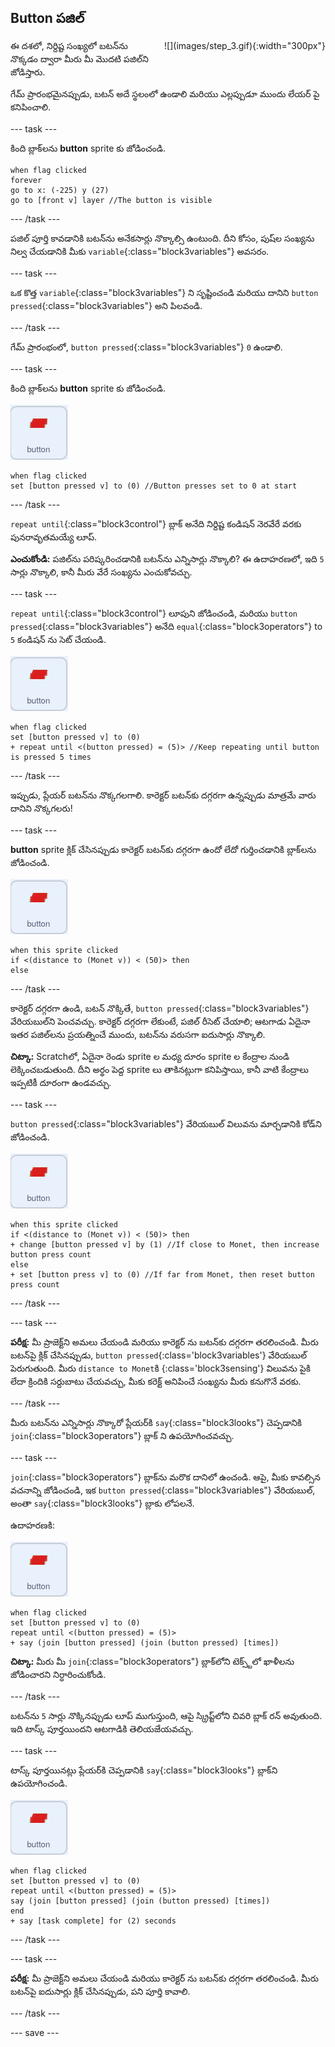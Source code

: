 ## Button పజిల్

<div style="display: flex; flex-wrap: wrap">
<div style="flex-basis: 200px; flex-grow: 1; margin-right: 15px;">
ఈ దశలో, నిర్దిష్ట సంఖ్యలో బటన్‌ను నొక్కడం ద్వారా మీరు మీ మొదటి పజిల్‌ని జోడిస్తారు.
</div>
<div>
![](images/step_3.gif){:width="300px"}
</div>
</div>

గేమ్ ప్రారంభమైనప్పుడు, బటన్ అదే స్థలంలో ఉండాలి మరియు ఎల్లప్పుడూ ముందు లేయర్ పై కనిపించాలి.

--- task ---

కింది బ్లాక్‌లను **button** sprite కు జోడించండి.

```blocks3
when flag clicked
forever
go to x: (-225) y (27)
go to [front v] layer //The button is visible
```

--- /task ---

పజిల్ పూర్తి కావడానికి బటన్‌ను అనేకసార్లు నొక్కాల్సి ఉంటుంది. దీని కోసం, పుష్‌ల సంఖ్యను నిల్వ చేయడానికి మీకు `variable`{:class="block3variables"} అవసరం.

--- task ---

ఒక కొత్త `variable`{:class="block3variables"} ని సృష్టించండి మరియు దానిని `button pressed`{:class="block3variables"} అని పిలవండి.

--- /task ---

గేమ్ ప్రారంభంలో, `button pressed`{:class="block3variables"} `0` ఉండాలి.

--- task ---

కింది బ్లాక్‌లను **button** sprite కు జోడించండి.

![Button sprite.](images/button-sprite.png)

```blocks3
when flag clicked
set [button pressed v] to (0) //Button presses set to 0 at start
```

--- /task ---

`repeat until`{:class="block3control"} బ్లాక్ అనేది నిర్దిష్ట కండిషన్ నెరవేరే వరకు పునరావృతమయ్యే లూప్.

**ఎంచుకోండి:** పజిల్‌ను పరిష్కరించడానికి బటన్‌ను ఎన్నిసార్లు నొక్కాలి? ఈ ఉదాహరణలో, ఇది `5` సార్లు నొక్కాలి, కానీ మీరు వేరే సంఖ్యను ఎంచుకోవచ్చు.

--- task ---

`repeat until`{:class="block3control"} లూపుని జోడించండి, మరియు `button pressed`{:class="block3variables"} అనేది `equal`{:class="block3operators"} to `5` కండిషన్ ను సెట్ చేయండి.

![Button sprite.](images/button-sprite.png)

```blocks3
when flag clicked
set [button pressed v] to (0)
+ repeat until <(button pressed) = (5)> //Keep repeating until button is pressed 5 times
```

--- /task ---

ఇప్పుడు, ప్లేయర్ బటన్‌ను నొక్కగలగాలి. కారెక్టర్ బటన్‌కు దగ్గరగా ఉన్నప్పుడు మాత్రమే వారు దానిని నొక్కగలరు!

--- task ---

**button** sprite క్లిక్ చేసినప్పుడు కారెక్టర్ బటన్‌కు దగ్గరగా ఉందో లేదో గుర్తించడానికి బ్లాక్‌లను జోడించండి.

![Button sprite.](images/button-sprite.png)

```blocks3
when this sprite clicked
if <(distance to (Monet v)) < (50)> then
else
```

--- /task ---

కారెక్టర్ దగ్గరగా ఉండి, బటన్ నొక్కితే, `button pressed`{:class="block3variables"} వేరియబుల్‌ని పెంచవచ్చు. కారెక్టర్ దగ్గరగా లేకుంటే, పజిల్ రీసెట్ చేయాలి; ఆటగాడు ఏదైనా ఇతర పజిల్‌లను ప్రయత్నించే ముందు, బటన్‌ను వరుసగా ఐదుసార్లు నొక్కాలి.

**చిట్కా:** Scratchలో, ఏదైనా రెండు sprite ల మధ్య దూరం sprite ల కేంద్రాల నుండి లెక్కించబడుతుంది. దీని అర్థం పెద్ద sprite లు తాకినట్లుగా కనిపిస్తాయి, కానీ వాటి కేంద్రాలు ఇప్పటికీ దూరంగా ఉండవచ్చు.

--- task ---

`button pressed`{:class="block3variables"} వేరియబుల్ విలువను మార్చడానికి కోడ్‌ని జోడించండి.

![Button sprite.](images/button-sprite.png)

```blocks3
when this sprite clicked
if <(distance to (Monet v)) < (50)> then
+ change [button pressed v] by (1) //If close to Monet, then increase button press count
else
+ set [button press v] to (0) //If far from Monet, then reset button press count
```

--- /task ---

--- task ---

**పరీక్ష:** మీ ప్రాజెక్ట్‌ని అమలు చేయండి మరియు కారెక్టర్ ను బటన్‌కు దగ్గరగా తరలించండి. మీరు బటన్‌పై క్లిక్ చేసినప్పుడు, `button pressed`{:class='block3variables'} వేరియబుల్ పెరుగుతుంది. మీరు `distance to Monet`కి {:class='block3sensing'} విలువను పైకి లేదా క్రిందికి సర్దుబాటు చేయవచ్చు, మీకు కరెక్ట్ అనిపించే సంఖ్యను మీరు కనుగొనే వరకు.

--- /task ---

మీరు బటన్‌ను ఎన్నిసార్లు నొక్కారో ప్లేయర్‌కి `say`{:class="block3looks"} చెప్పడానికి `join`{:class="block3operators"} బ్లాక్ ని ఉపయోగించవచ్చు.

--- task ---

`join`{:class="block3operators"} బ్లాక్‌ను మరొక దానిలో ఉంచండి. ఆపై, మీకు కావల్సిన వచనాన్ని జోడించండి, ఇక `button pressed`{:class="block3variables"} వేరియబుల్, అంతా `say`{:class="block3looks"} బ్లాకు లోపలనే.

ఉదాహరణకి:

![Button sprite.](images/button-sprite.png)

```blocks3
when flag clicked
set [button pressed v] to (0)
repeat until <(button pressed) = (5)> 
+ say (join [button pressed] (join (button pressed) [times])
```

**చిట్కా:** మీరు మీ `join`{:class="block3operators"} బ్లాక్‌లోని టెక్స్ట్‌లో ఖాళీలను జోడించారని నిర్ధారించుకోండి.

--- /task ---

బటన్‌ను `5` సార్లు నొక్కినప్పుడు లూప్ ముగుస్తుంది, ఆపై స్క్రిప్ట్‌లోని చివరి బ్లాక్ రన్ అవుతుంది. ఇది టాస్క్ పూర్తయిందని ఆటగాడికి తెలియజేయవచ్చు.

--- task ---

టాస్క్ పూర్తయినట్లు ప్లేయర్‌కి చెప్పడానికి `say`{:class="block3looks"} బ్లాక్‌ని ఉపయోగించండి.

![Button sprite.](images/button-sprite.png)

```blocks3
when flag clicked
set [button pressed v] to (0)
repeat until <(button pressed) = (5)>
say (join [button pressed] (join (button pressed) [times])
end
+ say [task complete] for (2) seconds
```

--- /task ---



--- task ---

**పరీక్ష:** మీ ప్రాజెక్ట్‌ని అమలు చేయండి మరియు కారెక్టర్ ను బటన్‌కు దగ్గరగా తరలించండి. మీరు బటన్‌పై ఐదుసార్లు క్లిక్ చేసినప్పుడు, పని పూర్తి కావాలి.

--- /task ---

--- save ---

